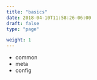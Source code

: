 ```yaml
---
title: "basics"
date: 2018-04-10T11:58:26-06:00
draft: false
type: "page"

weight: 1
---
```


- common
- meta
- config


